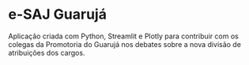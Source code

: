 # e-SAJ Guarujá

Aplicação criada com Python, Streamlit e Plotly para contribuir com os colegas da Promotoria do Guarujá nos debates sobre a nova divisão de atribuições dos cargos.
